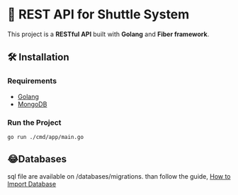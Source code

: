 # 🚐 REST API for Shuttle System  

This project is a **RESTful API** built with **Golang** and **Fiber framework**.  

## 🛠 Installation  

### Requirements  
- [Golang](https://go.dev/doc/install)  
- [MongoDB](https://www.mongodb.com/try/download/community-edition)  

### Run the Project  
```sh
go run ./cmd/app/main.go
```

## 😂Databases
sql file are available on /databases/migrations.
than follow the guide,
[How to Import Database](https://www.heidisql.com/forum.php?t=18794#google_vignette) 
